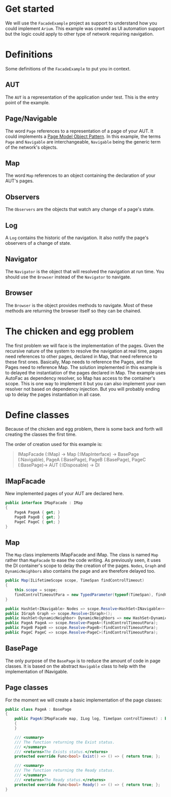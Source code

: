 ﻿# Get started

We will use the `FacadeExample` project as support to understand how you could implement `Arium`.
This example was created as UI automation support but the logic could apply to other type of network requiring navigation.

# Definitions
Some definitions of the `FacadeExample` to put you in context.

## AUT
The `AUT` is a representation of the application under test. This is the entry point of the example.

## Page/Navigable
The word `Page` references to a representation of a page of your AUT. It could implements a [Page Model Object Pattern](https://www.selenium.dev/documentation/en/guidelines_and_recommendations/page_object_models/). In this example, the terms `Page` and `Navigable` are interchangeable, `Navigable` being the generic term of the network's objects. 

## Map
The word `Map` references to an object containing the declaration of your AUT's pages.

## Observers
The `Observers` are the objects that watch any change of a page's state.

## Log
A `Log` contains the historic of the navigation. It also notify the page's observers of a change of state.

## Navigator
The `Navigator` is the object that will resolved the navigation at run time. You should use the `Browser` instead of the `Navigator` to navigate.

## Browser
The `Browser` is the object provides methods to navigate. Most of these methods are returning the browser itself so they can be chained.

# The chicken and egg problem
The first problem we will face is the implementation of the pages. Given the recursive nature of the system to resolve the navigation at real time, pages need references to other pages, declared in Map, that need reference to these first ones. Basically, Map needs to reference the Pages, and the Pages need to reference Map.
The solution implemented in this example is to delayed the instantiation of the pages declared in Map. The example uses AutoFac as dependency resolver, so Map has access to the container's scope. This is one way to implement it but you can also implement your own resolver not based on dependency injection. But you will probably ending up to delay the pages instantiation in all case.

# Define classes
Because of the chicken and egg problem, there is some back and forth will creating the classes the first time.

The order of creation used for this example is:
> IMapFacade (:IMap) -> Map (:IMapInterface) -> BasePage (:Navigable), PageA (:BasePage), PageB (:BasePage), PageC (:BasePage)-> AUT (:IDisposable) -> DI

## IMapFacade
New implemented pages of your AUT are declared here. 

```csharp
public interface IMapFacade : IMap
{
    PageA PageA { get; }
    PageB PageB { get; }
    PageC PageC { get; }
}
```

## Map
The `Map` class implements IMapFacade and IMap. The class is named `Map` rather than `MapFacade` to ease the code writing.
As previously seen, it uses the DI container's scope to delay the creation of the pages.
`Nodes`, `Graph` and `DynamicNeighbors` also contains the page and are therefore delayed too.

```csharp
public Map(ILifetimeScope scope, TimeSpan findControlTimeout)
{
    this.scope = scope;
    findControlTimeoutPara = new TypedParameter(typeof(TimeSpan), findControlTimeout);
}

public HashSet<INavigable> Nodes => scope.Resolve<HashSet<INavigable>>();
public IGraph Graph => scope.Resolve<IGraph>();
public HashSet<DynamicNeighbor> DynamicNeighbors => new HashSet<DynamicNeighbor>();
public PageA PageA => scope.Resolve<PageA>(findControlTimeoutPara);
public PageB PageB => scope.Resolve<PageB>(findControlTimeoutPara);
public PageC PageC => scope.Resolve<PageC>(findControlTimeoutPara);
```

## BasePage
The only purpose of the `BasePage` is to reduce the amount of code in page classes. It is based on the abstract `Navigable` class to help with the implementation of INavigable.

## Page classes
For the moment we will create a basic implementation of the page classes:

```csharp
public class PageA : BasePage
{
    public PageA(IMapFacade map, ILog log, TimeSpan controlTimeout) : base(map, log, controlTimeout)
    {
    }

    /// <summary>
    /// The function returning the Exist status.
    /// </summary>
    /// <returns>The Exists status.</returns>
    protected override Func<bool> Exist() => () => { return true; };

    /// <summary>
    /// The function returning the Ready status.
    /// </summary>
    /// <returns>The Ready status.</returns>
    protected override Func<bool> Ready() => () => { return true; };
}
```